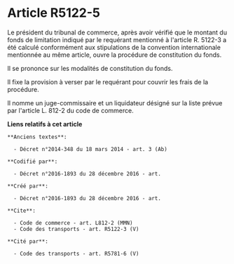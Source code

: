 # Article R5122-5

Le président du tribunal de commerce, après avoir vérifié que le montant du fonds de limitation indiqué par le requérant
mentionné à l'article R. 5122-3 a été calculé conformément aux stipulations de la convention internationale mentionnée au
même article, ouvre la procédure de constitution du fonds. 

Il se prononce sur les modalités de constitution du fonds. 

Il fixe la provision à verser par le requérant pour couvrir les frais de la procédure. 

Il nomme un juge-commissaire et un liquidateur désigné sur la liste prévue par l'article L. 812-2 du code de commerce.

**Liens relatifs à cet article**

	**Anciens textes**:

	  - Décret n°2014-348 du 18 mars 2014 - art. 3 (Ab)

	**Codifié par**:

	  - Décret n°2016-1893 du 28 décembre 2016 - art.

	**Créé par**:

	  - Décret n°2016-1893 du 28 décembre 2016 - art.

	**Cite**:

	  - Code de commerce - art. L812-2 (MMN)
	  - Code des transports - art. R5122-3 (V)

	**Cité par**:

	  - Code des transports - art. R5781-6 (V)

